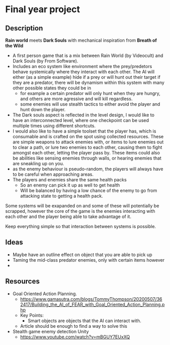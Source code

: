 # Final year project

## Description

**Rain world** meets **Dark Souls** with mechanical inspiration from **Breath of the Wild**

- A first person game that is a mix between Rain World (by Videocult) and Dark Souls (by From Software).
- Includes an eco system like environment where the prey/predetors behave systemically where they interact with each other. The AI will either (as a simple example) hide if a prey or will hunt out their target if they are a predator, there will be dynamism within this system with many other possible states they could be in
    - for example a certain predator will only hunt when they are hungry, and others are more agressive and will kill regardless.
    - some enemies will use stealth tactics to either avoid the player and hunt down the player.
- The Dark souls aspect is reflected in the level design, I would like to have an interconnected level, where one checkpoint can be used multiple times using different shortcuts.
- I would also like to have a simple toolset that the player has, which is consumable and is crafted on the spot using collected resources. These are simple weapons to attack enemies with, or items to lure enemies out to clear a path, or lure two enemies to each other, causing them to fight amongst each other, letting the player pass by. These items could also be abilities like sensing enemies through walls, or hearing enemies that are sneakling up on you.
- as the enemy behaviour is pseudo-random, the players will always have to be careful when approaching areas.
- The players and enemies share the same health packs
    - So an enemy can pick it up as well to get health
    - Will be balanced by having a low chance of the enemy to go from attacking state to getting a health pack.

Some systems will be exapanded on and some of these will potentially be scrapped, however the core of the game is the enemies interacting with each other and the player being able to take advantage of it.

Keep everything simple so that interaction between systems is possible.



## Ideas

- Maybe have an outline effect on object that you are able to pick up
- Taming the mid-class predator enemies, only with certain items however
- 

## Resources

- Goal Oriented Action Planning.
  - https://www.gamasutra.com/blogs/TommyThompson/20200507/362417/Building_the_AI_of_FEAR_with_Goal_Oriented_Action_Planning.php
  - Key Points:
    - Smart objects are objects that the AI can interact with.
  - Article should be enough to find a way to solve this
- Stealth game enemy detection Unity
  - https://www.youtube.com/watch?v=mBGUY7EUxXQ

